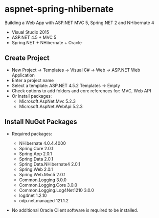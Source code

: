 # aspnet-spring-nhibernate
Building a Web App with ASP.NET MVC 5, Spring.NET 2 and NHibernate 4

* Visual Studio 2015
* ASP.NET 4.5 + MVC 5
* Spring.NET + NHibernate + Oracle

Create Project
--------------

* New Project -> Templates -> Visual C# -> Web -> ASP.NET Web Application
* Enter a project name
* Select a template: ASP.NET 4.5.2 Templates -> Empty
* Check options to add folders and core references for: MVC, Web API
* Or install packages:
    * Microsoft.AspNet.Mvc 5.2.3
    * Microsoft.AspNet.WebApi 5.2.3

Install NuGet Packages
----------------------

* Required packages:
    * NHibernate 4.0.4.4000
    * Spring.Core 2.0.1
    * Spring.Aop 2.0.1
    * Spring.Data 2.0.1
    * Spring.Data.NHibernate4 2.0.1
    * Spring.Web 2.0.1
    * Spring.Web.Mvc5 2.0.1
    * Common.Logging 3.0.0
    * Common.Logging.Core 3.0.0
    * Common.Logging.Log4Net1210 3.0.0
    * log4net 1.2.10
    * odp.net.managed 121.1.2

* No additional Oracle Client software is required to be installed.
